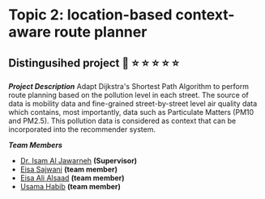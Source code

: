 # Topic 2: location-based context-aware route planner
## **Distingusihed project**  :clap: :star: :star: :star: :star: :star: 
**_Project Description_**
Adapt Dijkstra's Shortest Path Algorithm to perform route planning based on the pollution level in each street. The source of data is mobility data and fine-grained street-by-street level air quality data which contains, most importantly, data such as Particulate Matters (PM10 and PM2.5). This pollution data is considered as context that can be incorporated into the recommender system.

**_Team Members_**

- [Dr. Isam Al Jawarneh](https://isamaljawarneh.github.io/) **(Supervisor)**
- [Eisa Sajwani](https://github.com/EisaSajwani) **(team member)**
- [Eisa Ali Alsaad](https://github.com/eisaaliedu) **(team member)**
- [Usama Habib](https://github.com/usamah7866) **(team member)**
